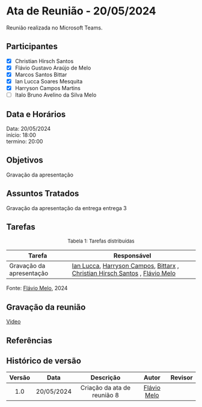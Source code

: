 # Ata de Reunião - 20/05/2024

Reunião realizada no Microsoft Teams.

## Participantes
- [x] Christian Hirsch Santos
- [x] Flávio Gustavo Araújo de Melo
- [x] Marcos Santos Bittar
- [x] Ian Lucca Soares Mesquita
- [x] Harryson Campos Martins
- [ ] Italo Bruno Avelino da Silva Melo

## Data e Horários

Data: 20/05/2024 \
início: 18:00 \
termino: 20:00 

## Objetivos
Gravação da apresentação

## Assuntos Tratados
Gravação da apresentação da entrega entrega 3

## Tarefas
<font size="2"><p style="text-align: center">Tabela 1: Tarefas distribuídas </p></font>

| Tarefa                               | Responsável                                      |
| ------------------------------------ | ------------------------------------------------ |  
| Gravação da apresentação             | [Ian Lucca](https://github.com/IanLucca12), [Harryson Campos](https://github.com/harry-cmartin), [Bittarx](https://github.com/Bittar) , [Christian Hirsch Santos](https://github.com/crstyhs) , [Flávio Melo](https://github.com/flavioovatsug)  |

Fonte: [Flávio Melo](https://github.com/flavioovatsug), 2024

## Gravação da reunião
[Video]()
## Referências

## Histórico de versão
| Versão | Data | Descrição | Autor | Revisor |
| :----: | :--: | :-------: | :---: | :-----: |
| 1.0 | 20/05/2024 | Criação da ata de reunião 8  | [Flávio Melo](https://github.com/flavioovatsug) ||
